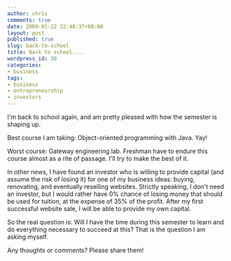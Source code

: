```yaml
---
author: chris
comments: true
date: 2009-01-22 22:48:37+00:00
layout: post
published: true
slug: back-to-school
title: Back to school....
wordpress_id: 30
categories:
- business
tags:
- business
- entrepreneurship
- investors
---
```


I'm back to school again, and am pretty pleased with how the semester is shaping up.

Best course I am taking: Object-oriented programming with Java.  Yay!

Worst course: Gateway engineering lab.  Freshman have to endure this course almost as a rite of passage.  I'll try to make the best of it.

In other news, I have found an investor who is willing to provide capital (and assume the risk of losing it) for one of my business ideas: buying, renovating, and eventually reselling websites.  Strictly speaking, I don't need an investor, but I would rather have 0% chance of losing money that should be used for tuition, at the expense of 35% of the profit.  After my first successful website sale, I will be able to provide my own capital.

So the real question is: Will I have the time during this semester to learn and do everything necessary to succeed at this?  That is the question I am asking myself.

Any thoughts or comments?  Please share them!
